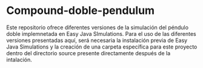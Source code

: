 # Compound-doble-pendulum
Este repositorio ofrece diferentes versiones de la simulación del péndulo doble implemnetada en Easy Java SImulations.
Para el uso de las diferentes versiones presentadas aquí, será necesaria la instalación previa de Easy Java Simulations y la creación de una carpeta específica para este proyecto dentro del directorio source presente directamente después de la intalación.
